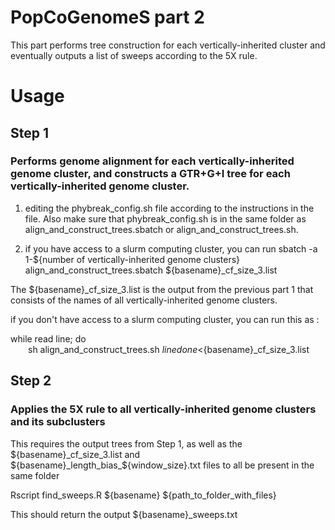 # PopCoGenomeS part 2
This part performs tree construction for each vertically-inherited cluster and eventually outputs a list of sweeps according to the 5X rule.
# Usage

## Step 1 
### Performs genome alignment for each vertically-inherited genome cluster, and constructs a GTR+G+I tree for each vertically-inherited genome cluster.

1. editing the phybreak_config.sh file according to the instructions in the file. Also make sure that phybreak_config.sh is in the same folder as 
align_and_construct_trees.sbatch or align_and_construct_trees.sh.

2. if you have access to a slurm computing cluster, you can run
sbatch -a 1-${number of vertically-inherited genome clusters} align_and_construct_trees.sbatch ${basename}_cf_size_3.list

The ${basename}_cf_size_3.list is the output from the previous part 1 that consists of the names of all vertically-inherited genome clusters.

if you don't have access to a slurm computing cluster, you can run this as :

while read line; do   
&emsp;&emsp;sh align_and_construct_trees.sh ${line}  
done<${basename}_cf_size_3.list

## Step 2 
### Applies the 5X rule to all vertically-inherited genome clusters and its subclusters

This requires the output trees from Step 1, as well as the ${basename}_cf_size_3.list and ${basename}_length_bias_${window_size}.txt files to all be present in the same folder

Rscript find_sweeps.R ${basename} ${path_to_folder_with_files}

This should return the output ${basename}_sweeps.txt
